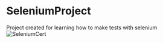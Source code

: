 # SeleniumProject
Project created for learning how to make tests with selenium
![SeleniumCert](https://github.com/Hubi0295/SeleniumProject/assets/110931863/098f55e6-6007-4d51-9bbb-fc6d8a3ba4ce)
